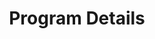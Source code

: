 ---
layout: page
title: Program Details
#background_style: bg-info
background_image: url('assets/img/backgrounds/microscope-in-laboratory-P5S76HK.jpg')
# Add a link to the the top menu
menus:
  header:
    title: Details
    weight: 2

sections:

- type: picture-paragraph.html
  section_id: our-values
  title: Our Values
#  background_style: bg-info
#  text_style: text-left text-white
  text:
    We are committed to building an inclusive and equitable training and research environment that supports a diverse cohort of trainees, faculty, and partners. We strongly encourage and welcome applications from candidates representing all forms of diversity.

    
    We respectfully acknowledge the University of Arizona is on the land and territories of Indigenous peoples. Today, Arizona is home to 22 federally recognized tribes, with Tucson being home to the O'odham and the Yaqui. Committed to diversity and inclusion, the University strives to build sustainable relationships with sovereign Native Nations and Indigenous communities through education offerings, partnerships, and community service.
  image: 'assets/img/portfolio/thumbnails/young-people-putting-their-hands-together-UBC4Q32.jpg'
  img_description: Young people stacking their hands on top of one another

- type: picture-paragraph.html
  section_id: courses
  title: Innovative Ecosystem Genomics MS/ PhD Curriculum
#  background_style: bg-info
#  text_style: text-left text-white

  text: >+ 
    NRT trainees major in one of the core graduate programs, with mentorship or co-mentorship by NRT faculty, completing discipline-specific courses on a normal schedule that encompass foundations in both ecosystem and genomic sciences, the two pillars of the BRIDGE. Where appropriate, trainees will fulfill their major requirements via courses taught by NRT faculty and affiliates while completing an Ecosystem Genomics minor (PhD students, through a new Graduate Interdisciplinary Program) or certificate (MS students). 


    Trainees also enroll for two consecutive semesters in our weekly Ecosystem Genomics Seminar, which features special training sessions, invited speakers and in-class discussions.

  image: 'assets/img/portfolio/thumbnails/courses-for-phd.jpg'
  img_description: >+ 
    Two women conduct field research on plant-microbe interactions in a grassy landscape in Arizona. Photo credit: A. Elizabeth Arnold

- type: picture-paragraph.html
  section_id: cultures-of-science
  title: Cultures of Science Training
#  background_style: bg-info
#  text_style: text-left text-white
  img_description: >+
    A female research specialist installs soil gas sampling probes in a soil pit in the Biosphere 2 Tropical Rainforest. Photo credit: Gemma Purser
  text: >+ 
    Cultures of Science Training is based on the insight that truly transdisciplinary research is not just a technical challenge, but also one of bridging cultural differences among disciplines. The Cultures of Science research and training embraces science as a culturally infused practice with distinct and diverse ways of knowing. Each first year trainee will participate in workshops focusing on the special professional opportunities and challenges of interdisciplinary research.
  image: 'assets/img/portfolio/thumbnails/GIDP-minor.jpg'

- type: picture-paragraph.html
  section_id: teaching-and-outreach
  title: Teaching/Outreach Experiences
#  background_style: bg-info
#  text_style: text-left text-white
  text: >+ 
    Every NRT trainee will have the opportunity to mentor an undergraduate or high school researcher for at least one semester or summer, with a focus on students from thriving minority-recruiting/ retention programs at UArizona and through local partners in Tucson. Trainees will gain professional skills by teaching in an undergraduate course relevant to their discipline and completing 20 hours of public engagement, with opportunities to serve as judges at local and regional science fairs and to present at UArizona public outreach events. 
  image: 'assets/img/portfolio/thumbnails/mentored-mentoring.jpg'
  img_description: >+
    A female college student looks at a microscope slide with a female high school intern. Both wear lab coats. Photo credit: BIO5 Institute

- type: picture-paragraph.html
  section_id: team-based-research
  title: Team-based Research Internship Experience 
#  background_style: bg-info
#  text_style: text-left text-white
  text: >+ 
    Research training will be fostered through ‘ecosystem genomics’ opportunities in settings such as UArizona or national labs, startup or established companies, crop research institutes in the U.S. or the Philippines, or experimental facilities such as the Ecotron in France or Biosphere2 at UArizona. NRT trainees will assemble into teams to develop their research project ideas into proposals over the course of the first year, present these for feedback at the annual Convergence Institute (see below), and then implement the research at the site. We aim for research teams to publish their results as co-first authored work in a process that develops their team-based skills to address the challenges of interdisciplinary work.
  image: 'assets/img/portfolio/thumbnails/crop-truck.jpg'
  img_description: >+
    Members of the Pauli Lab harvest heads of lettuce grown underneath the UA Field Scanner, the world's largest phenotyping robot, to study impacts of abiotic stress on plant growth and productivity. Photo credit: W. Duke Pauli

- type: picture-paragraph.html
  section_id: professional-dev
  title: Professional Training and Development
#  background_style: bg-info
#  text_style: text-left text-white
  text: >+ 
    NRT trainees will receive training in professional leadership and communication from NRT faculty, university, and partner leaders in the Ecosystem Genomics Seminar, hour-long talks, and engagement-style workshops.
  image: 'assets/img/portfolio/thumbnails/professional-development.jpg'
  img_description: >+
    A male PhD student works on equipment high above the Amazon rainforest. Photo credit: Jake Bryant

- type: picture-paragraph-button.html
  section_id: convergence-institute
  title: Convergence Institute
#  background_style: bg-info
#  text_style: text-left text-white
  text: >+ 
     Each summer, our NRT community comes together for a 3.5 day summit meeting that is equal parts science, training, inclusion, professional development, and science communication. Year one NRT trainees  advance proposals and receive supportive feedback. Returning trainees present results from their team-based research experiences. Participants expand their skills in outreach, inclusion, and professional collaboration in a transdisciplinary setting. This is the flagship event of our program in which we grow and celebrate our diversity and scientific endeavors.
  image: 'assets/img/portfolio/thumbnails/bio5-conference.jpg'
  img_description: >+
    A group of students and faculty watch a male researcher presenting in a conference room. Photo credit: BIO5 Institute
  button_text: 2022 Convergence Institute Agenda
  button_link: https://docs.google.com/document/d/1yyDSZDQ-TpdRRkkfktPm2sWqXNnb0i0q/edit



---